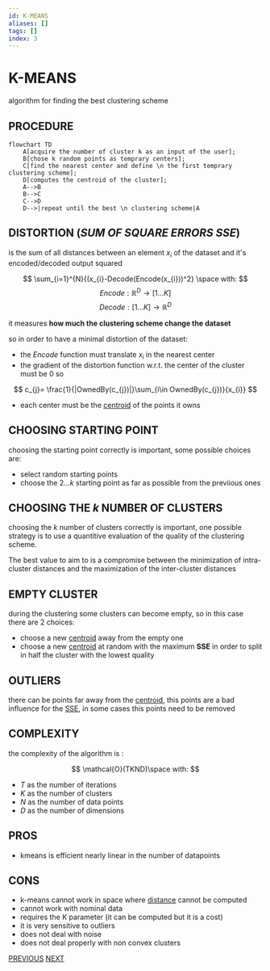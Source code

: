 ```yaml
---
id: K-MEANS
aliases: []
tags: []
index: 3
---
```


# K-MEANS

algorithm for finding the best clustering scheme

## PROCEDURE

```mermaid
flowchart TD
	A[acquire the number of cluster k as an input of the user];
	B[chose k random points as temprary centers];
	C[find the nearest center and define \n the first temprary clustering scheme];
	D[computes the centroid of the cluster];
	A-->B
	B-->C
	C-->D
	D-->|repeat until the best \n clustering scheme|A

```

## DISTORTION (*SUM OF SQUARE ERRORS SSE*)

is the sum of all distances between an element $x_{i}$ of the dataset and it's encoded/decoded output squared

$$
\sum_{i=1}^{N}{(x_{i}-Decode(Encode(x_{i}))^2} \space with:
$$
$$
Encode: \mathbb{R}^{D}\to [1 ... K]
$$
$$
Decode: [1 ... K]\to \mathbb{R}^{D}
$$

it measures **how much the clustering scheme change the dataset**

so in order to have a minimal distortion of the dataset:

- the $Encode$ function must translate $x_{i}$ in the nearest center
- the gradient of the distortion function w.r.t. the center of the cluster must be $0$ so

$$
c_{j}= \frac{1}{|OwnedBy(c_{j})|}\sum_{i\in OwnedBy(c_{j})}{x_{i}}
$$

- each center must be the [centroid](CLUSTERING.md#CENTROID) of the points it owns


## CHOOSING STARTING POINT

choosing the starting point correctly is important, some possible choices are:

- select random starting points
- choose the $2...k$ starting point as far as possible from the previious ones

## CHOOSING THE $k$ NUMBER OF CLUSTERS

choosing the $k$ number of clusters correctly is important, one possible strategy is to use a quantitive evaluation of the quality of the clustering scheme.

The best value to aim to is a compromise between the minimization of intra-cluster distances and the maximization of the inter-cluster distances

## EMPTY CLUSTER

during the clustering some clusters can become empty, so in this case there are 2 choices:

- choose a new [centroid](CLUSTERING.md#CENTROID)  away from the empty one
- choose a new [centroid](CLUSTERING.md#CENTROID) at random with the maximum **SSE** in order to split in half the cluster with the lowest quality


## OUTLIERS

there can be points far away from the  [centroid](CLUSTERING.md#CENTROID), this points are a bad influence for the [SSE](#DISTORTION_(*SUM_OF_SQUARE_ERRORS_SSE*)), in some cases this points need to be removed
## COMPLEXITY

the complexity of the algorithm is :

$$
\mathcal{O}(TKND)\space with:
$$

- $T$  as the number of iterations
- $K$  as the number of clusters
- $N$  as the number of data points
- $D$  as the number of dimensions



## PROS

- kmeans is efficient nearly linear in the number of datapoints

## CONS

- k-means cannot work in space where [distance](datamining/DISTANCES.md) cannot be computed
- cannot work with nominal data
- requires the K parameter (it can be computed but it is a cost)
- it is very sensitive to outliers
- does not deal with noise
- does not deal properly with non convex clusters

[PREVIOUS](CLUSTERING_SCHEME_EVALUATION.md) [NEXT](datamining/HIERARCHICAL_CLUSTERING.md)
